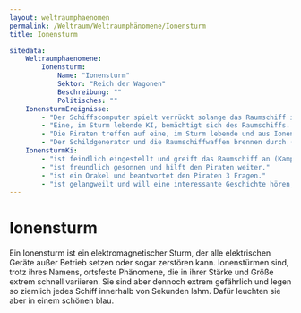 ```yaml
---
layout: weltraumphaenomen
permalink: /Weltraum/Weltraumphänomene/Ionensturm
title: Ionensturm

sitedata:
    Weltraumphaenomene:
        Ionensturm:
            Name: "Ionensturm"
            Sektor: "Reich der Wagonen"
            Beschreibung: ""
            Politisches: ""
    IonensturmEreignisse:
        - "Der Schiffscomputer spielt verrückt solange das Raumschiff im Sturm ist: -2 auf alle Raumschiffproben"
        - "Eine, im Sturm lebende KI, bemächtigt sich des Raumschiffs. Sie hat eigene Ziele und kann jeden Befehl der Crew überschreiben (TECH-Probe oder HÄNDLER-Probe mit 7 Erfolgen um die KI zu vertreiben)."
        - "Die Piraten treffen auf eine, im Sturm lebende und aus Ionen bestehende, Lebensform. Die KI [ionensturm_ki]"
        - "Der Schildgenerator und die Raumschiffwaffen brennen durch (TECH-Probe mit 5 Erfolgen um den Schaden zu beheben)."
    IonensturmKi:
        - "ist feindlich eingestellt und greift das Raumschiff an (Kampfprofil 8, Schadensmodifikator 2, Wendigkeit: 7, Schadenspunkte: 30)."
        - "ist freundlich gesonnen und hilft den Piraten weiter."
        - "ist ein Orakel und beantwortet den Piraten 3 Fragen."
        - "ist gelangweilt und will eine interessante Geschichte hören, damit sie den Piraten hilft aus dem Sturm zu kommen."
---
```


# Ionensturm

Ein Ionensturm ist ein elektromagnetischer Sturm, der alle elektrischen Geräte außer Betrieb setzen oder sogar zerstören kann. Ionenstürmen sind, trotz ihres Namens, ortsfeste Phänomene, die in ihrer Stärke und Größe extrem schnell variieren. Sie sind aber dennoch extrem gefährlich und legen so ziemlich jedes Schiff innerhalb von Sekunden lahm. Dafür leuchten sie aber in einem schönen blau.

<script type="text/javascript" src="{{ site.baseurl }}/assets/js/data_names.js"></script>
<script type="text/javascript" src="{{ site.baseurl }}/assets/js/zufallstabellen.js"></script>
<script type="text/javascript" src="{{ site.baseurl }}/assets/js/zufallsgenerator.js"></script>

<div id="ionensturmTable"></div>
<script>
randgen.array2html(tabellen["ionensturm"], document.getElementById('ionensturmTable'));
</script>
